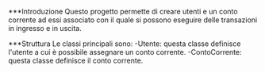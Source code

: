 ***Introduzione
Questo progetto permette di creare utenti e un conto corrente ad essi associato con il quale si possono eseguire delle transazioni in ingresso e in uscita.

***Struttura
Le classi principali sono:
-Utente: questa classe definisce l'utente a cui è possibile assegnare un conto corrente.
-ContoCorrente: questa classe definisce il conto corrente. 

